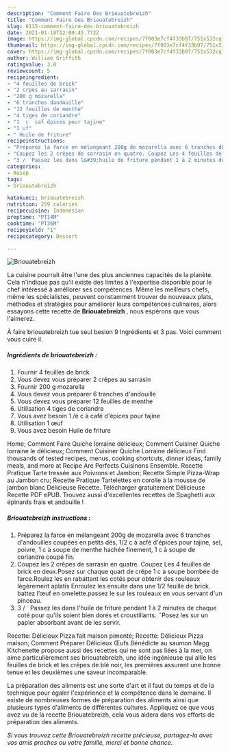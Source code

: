 ```yaml
---
description: "Comment Faire Des Briouatebreizh"
title: "Comment Faire Des Briouatebreizh"
slug: 6115-comment-faire-des-briouatebreizh
date: 2021-01-18T12:09:45.772Z
image: https://img-global.cpcdn.com/recipes/7f003e7cf4f33b97/751x532cq70/briouatebreizh-photo-principale-de-la-recette.jpg
thumbnail: https://img-global.cpcdn.com/recipes/7f003e7cf4f33b97/751x532cq70/briouatebreizh-photo-principale-de-la-recette.jpg
cover: https://img-global.cpcdn.com/recipes/7f003e7cf4f33b97/751x532cq70/briouatebreizh-photo-principale-de-la-recette.jpg
author: William Griffith
ratingvalue: 3.8
reviewcount: 5
recipeingredient:
- "4 feuilles de brick"
- "2 crpes au sarrasin"
- "200 g mozarella"
- "6 tranches dandouille"
- "12 feuilles de menthe"
- "4 tiges de coriandre"
- "1  c  caf dpices pour tajine"
- "1 uf"
- " Huile de friture"
recipeinstructions:
- "Préparez la farce en mélangeant 200g de mozarella avec 6 tranches d&#39;andouilles coupées en petits dés, 1/2 c à acfé d&#39;épices pour tajine, sel, poivre, 1 c à soupe de menthe hachée finement, 1 c à soupe de coriandre coupé fin."
- "Coupez les 2 crêpes de sarrasin en quatre. Coupez Les 4 feuilles de brick en deux.Posez sur chaque quart de crêpe 1 c à soupe bombée de farce.Roulez les en rabattant les cotés pour obtenir des rouleaux légèrement aplatis Enroulez les ensuite dans une 1/2 feuille de brick. battez l’œuf en omelette.passez le sur les rouleaux en vous servant d&#39;un pinceau."
- "3 / ¨Passez les dans l&#39;huile de friture pendant 1 à 2 minutes de chaque coté pour qu&#39;ils soient bien dorés et croustillants. ¨Posez les sur un papier absorbant avant de les servir."
categories:
- Resep
tags:
- briouatebreizh

katakunci: briouatebreizh 
nutrition: 259 calories
recipecuisine: Indonesian
preptime: "PT14M"
cooktime: "PT36M"
recipeyield: "1"
recipecategory: Dessert

---
```



![Briouatebreizh](https://img-global.cpcdn.com/recipes/7f003e7cf4f33b97/751x532cq70/briouatebreizh-photo-principale-de-la-recette.jpg)

La cuisine pourrait être l'une des plus anciennes capacités de la planète. Cela n'indique pas qu'il existe des limites à l'expertise disponible pour le chef intéressé à améliorer ses compétences. Même les meilleurs chefs, même les spécialistes, peuvent constamment trouver de nouveaux plats, méthodes et stratégies pour améliorer leurs compétences culinaires, alors essayons cette recette de <strong> Briouatebreizh </strong>, nous espérons que vous l'aimerez.

<!--inarticleads1-->

À faire briouatebreizh tue seul besion 9 Ingrédients et 3 pas. Voici comment vous cuire il.

##### Ingrédients de briouatebreizh :

1. Fournir 4 feuilles de brick
1. Vous devez vous préparer 2 crêpes au sarrasin
1. Fournir 200 g mozarella
1. Vous devez vous préparer 6 tranches d&#39;andouille
1. Vous devez vous préparer 12 feuilles de menthe
1. Utilisation 4 tiges de coriandre
1. Vous avez besoin 1 /é c à café d&#39;épices pour tajine
1. Utilisation 1 œuf
1. Vous avez besoin  Huile de friture


Home; Comment Faire Quiche lorraine délicieux; Comment Cuisiner Quiche lorraine le délicieux; Comment Cuisiner Quiche Lorraine délicieux Find thousands of tested recipes, menus, cooking shortcuts, dinner ideas, family meals, and more at Recipe Are Perfects Cuisinons Ensemble. Recette Pratique Tarte tressée aux Poivrons et Jambon; Recette Simple Pizza-Wrap au Jambon cru; Recette Pratique Tartelettes en corolle à la mousse de jambon blanc Délicieuse Recette. Télécharger gratuitement Délicieuse Recette PDF ePUB. Trouvez aussi d&#39;excellentes recettes de Spaghetti aux épinards frais et andouille ! 

<!--inarticleads2-->

##### Briouatebreizh instructions :

1. Préparez la farce en mélangeant 200g de mozarella avec 6 tranches d&#39;andouilles coupées en petits dés, 1/2 c à acfé d&#39;épices pour tajine, sel, poivre, 1 c à soupe de menthe hachée finement, 1 c à soupe de coriandre coupé fin.
1. Coupez les 2 crêpes de sarrasin en quatre. Coupez Les 4 feuilles de brick en deux.Posez sur chaque quart de crêpe 1 c à soupe bombée de farce.Roulez les en rabattant les cotés pour obtenir des rouleaux légèrement aplatis Enroulez les ensuite dans une 1/2 feuille de brick. battez l’œuf en omelette.passez le sur les rouleaux en vous servant d&#39;un pinceau.
1. 3 / ¨Passez les dans l&#39;huile de friture pendant 1 à 2 minutes de chaque coté pour qu&#39;ils soient bien dorés et croustillants. ¨Posez les sur un papier absorbant avant de les servir.


Recette: Délicieux Pizza fait maison pimenté; Recette: Délicieux Pizza maison; Comment Préparer Délicieux Œufs Bénédicte au saumon Magg Kitchenette propose aussi des recettes qui ne sont pas liées à la mer, on aime particulièrement ses briouatebreizh, une idée ingénieuse qui allie les feuilles de brick et les crêpes de blé noir, les premières assurent une bonne tenue et les deuxièmes une saveur incomparable. 

<!--inarticleads1-->

<p>
La préparation des aliments est une sorte d'art et il faut du temps et de la technique pour égaler l'expérience et la compétence dans le domaine. Il existe de nombreuses formes de préparation des aliments ainsi que plusieurs types d'aliments de différentes cultures. Appliquez ce que vous avez vu de la recette Briouatebreizh, cela vous aidera dans vos efforts de préparation des aliments.
</p>

<p>
<i>Si vous trouvez cette Briouatebreizh recette précieuse, partagez-la avec vos amis proches ou votre famille, merci et bonne chance.</i>
</p>
